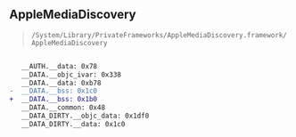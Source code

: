 ## AppleMediaDiscovery

> `/System/Library/PrivateFrameworks/AppleMediaDiscovery.framework/AppleMediaDiscovery`

```diff

   __AUTH.__data: 0x78
   __DATA.__objc_ivar: 0x338
   __DATA.__data: 0xb78
-  __DATA.__bss: 0x1c0
+  __DATA.__bss: 0x1b0
   __DATA.__common: 0x48
   __DATA_DIRTY.__objc_data: 0x1df0
   __DATA_DIRTY.__data: 0x1c0

```
